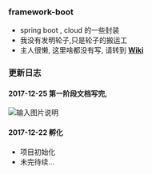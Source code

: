 ### framework-boot
- spring boot , cloud 的一些封装
- 我没有发明轮子,只是轮子的搬运工
- 主人很懒, 这里啥都没有写, 请转到 **[Wiki](https://gitee.com/sesamekim/framework-boot/wikis)**

### 更新日志

#### 2017-12-25 第一阶段文档写完,
![输入图片说明](https://gitee.com/uploads/images/2017/1225/163441_097fe65e_1599674.png "屏幕截图.png")

#### 2017-12-22 孵化
- 项目初始化
- 未完待续...